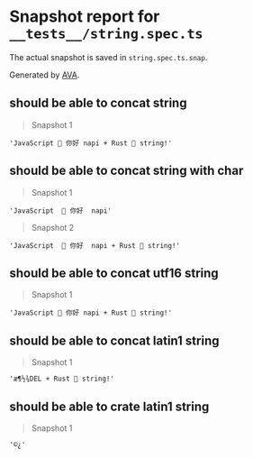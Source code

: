 # Snapshot report for `__tests__/string.spec.ts`

The actual snapshot is saved in `string.spec.ts.snap`.

Generated by [AVA](https://avajs.dev).

## should be able to concat string

> Snapshot 1

    'JavaScript 🌳 你好 napi + Rust 🦀 string!'

## should be able to concat string with char  

> Snapshot 1

    'JavaScript   🌳 你好   napi'

> Snapshot 2

    'JavaScript   🌳 你好   napi + Rust 🦀 string!'

## should be able to concat utf16 string

> Snapshot 1

    'JavaScript 🌳 你好 napi + Rust 🦀 string!'

## should be able to concat latin1 string

> Snapshot 1

    'æ¶½¾DEL     + Rust 🦀 string!'

## should be able to crate latin1 string

> Snapshot 1

    '©¿'
